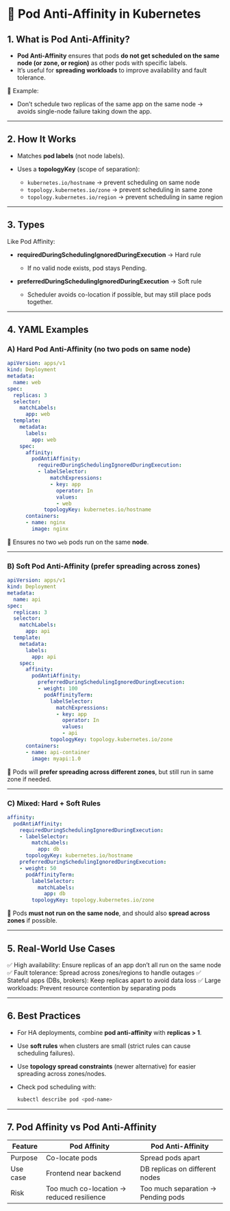 # 🚫 Pod Anti-Affinity in Kubernetes

## 1. What is Pod Anti-Affinity?

* **Pod Anti-Affinity** ensures that pods **do not get scheduled on the same node (or zone, or region)** as other pods with specific labels.
* It’s useful for **spreading workloads** to improve availability and fault tolerance.

📌 Example:

* Don’t schedule two replicas of the same app on the same node → avoids single-node failure taking down the app.

---

## 2. How It Works

* Matches **pod labels** (not node labels).
* Uses a **topologyKey** (scope of separation):

  * `kubernetes.io/hostname` → prevent scheduling on same node
  * `topology.kubernetes.io/zone` → prevent scheduling in same zone
  * `topology.kubernetes.io/region` → prevent scheduling in same region

---

## 3. Types

Like Pod Affinity:

* **requiredDuringSchedulingIgnoredDuringExecution** → Hard rule

  * If no valid node exists, pod stays Pending.
* **preferredDuringSchedulingIgnoredDuringExecution** → Soft rule

  * Scheduler avoids co-location if possible, but may still place pods together.

---

## 4. YAML Examples

### A) Hard Pod Anti-Affinity (no two pods on same node)

```yaml
apiVersion: apps/v1
kind: Deployment
metadata:
  name: web
spec:
  replicas: 3
  selector:
    matchLabels:
      app: web
  template:
    metadata:
      labels:
        app: web
    spec:
      affinity:
        podAntiAffinity:
          requiredDuringSchedulingIgnoredDuringExecution:
          - labelSelector:
              matchExpressions:
              - key: app
                operator: In
                values:
                - web
            topologyKey: kubernetes.io/hostname
      containers:
      - name: nginx
        image: nginx
```

🔹 Ensures no two `web` pods run on the same **node**.

---

### B) Soft Pod Anti-Affinity (prefer spreading across zones)

```yaml
apiVersion: apps/v1
kind: Deployment
metadata:
  name: api
spec:
  replicas: 3
  selector:
    matchLabels:
      app: api
  template:
    metadata:
      labels:
        app: api
    spec:
      affinity:
        podAntiAffinity:
          preferredDuringSchedulingIgnoredDuringExecution:
          - weight: 100
            podAffinityTerm:
              labelSelector:
                matchExpressions:
                - key: app
                  operator: In
                  values:
                  - api
              topologyKey: topology.kubernetes.io/zone
      containers:
      - name: api-container
        image: myapi:1.0
```

🔹 Pods will **prefer spreading across different zones**, but still run in same zone if needed.

---

### C) Mixed: Hard + Soft Rules

```yaml
affinity:
  podAntiAffinity:
    requiredDuringSchedulingIgnoredDuringExecution:
    - labelSelector:
        matchLabels:
          app: db
      topologyKey: kubernetes.io/hostname
    preferredDuringSchedulingIgnoredDuringExecution:
    - weight: 50
      podAffinityTerm:
        labelSelector:
          matchLabels:
            app: db
        topologyKey: topology.kubernetes.io/zone
```

🔹 Pods **must not run on the same node**, and should also **spread across zones** if possible.

---

## 5. Real-World Use Cases

✅ High availability: Ensure replicas of an app don’t all run on the same node
✅ Fault tolerance: Spread across zones/regions to handle outages
✅ Stateful apps (DBs, brokers): Keep replicas apart to avoid data loss
✅ Large workloads: Prevent resource contention by separating pods

---

## 6. Best Practices

* For HA deployments, combine **pod anti-affinity** with **replicas > 1**.
* Use **soft rules** when clusters are small (strict rules can cause scheduling failures).
* Use **topology spread constraints** (newer alternative) for easier spreading across zones/nodes.
* Check pod scheduling with:

  ```bash
  kubectl describe pod <pod-name>
  ```

---

## 7. Pod Affinity vs Pod Anti-Affinity

| Feature  | Pod Affinity                              | Pod Anti-Affinity                  |
| -------- | ----------------------------------------- | ---------------------------------- |
| Purpose  | Co-locate pods                            | Spread pods apart                  |
| Use case | Frontend near backend                     | DB replicas on different nodes     |
| Risk     | Too much co-location → reduced resilience | Too much separation → Pending pods |
